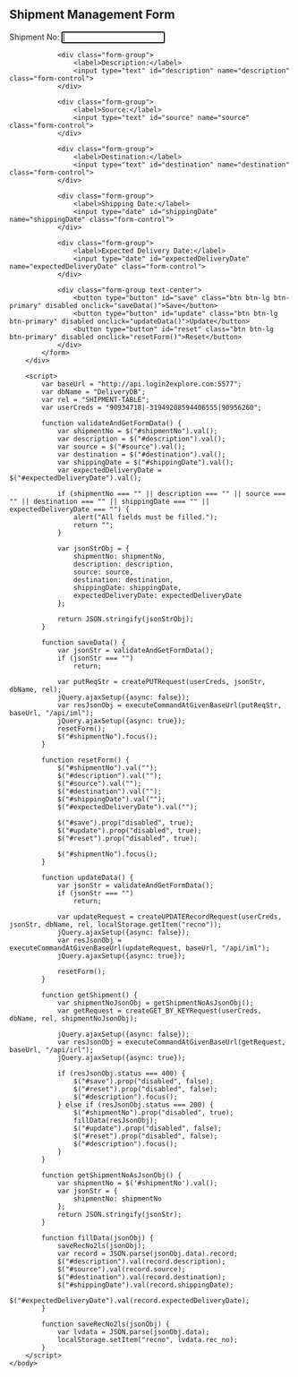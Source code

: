 <!DOCTYPE html>
<html lang="en">
    <head>
        <meta charset="UTF-8">
        <meta name="viewport" content="width=device-width, initial-scale=1.0">
        <title>Shipment Management Form</title>
        <link rel="stylesheet" href="https://maxcdn.bootstrapcdn.com/bootstrap/3.4.1/css/bootstrap.min.css">
        <script src="https://ajax.googleapis.com/ajax/libs/jquery/3.5.1/jquery.min.js"></script>
        <script src="https://maxcdn.bootstrapcdn.com/bootstrap/3.4.1/js/bootstrap.min.js"></script>
        <script src="https://login2explore.com/jpdb/resources/js/0.0.3/jpdb-commons.js"></script>
        <script src="js/index.js" defer></script>
    </head>
    <body>
        <div class="container">
            <h2>Shipment Management Form</h2>
            <form id="shipmentForm">
                <div class="form-group">
                    <label>Shipment No:</label>
                    <input type="text" id="shipmentNo" name="shipmentNo" class="form-control" onchange="getShipment()" autofocus>
                </div>

                <div class="form-group">
                    <label>Description:</label>
                    <input type="text" id="description" name="description" class="form-control">
                </div>

                <div class="form-group">
                    <label>Source:</label>
                    <input type="text" id="source" name="source" class="form-control">
                </div>

                <div class="form-group">
                    <label>Destination:</label>
                    <input type="text" id="destination" name="destination" class="form-control">
                </div>

                <div class="form-group">
                    <label>Shipping Date:</label>
                    <input type="date" id="shippingDate" name="shippingDate" class="form-control">
                </div>

                <div class="form-group">
                    <label>Expected Delivery Date:</label>
                    <input type="date" id="expectedDeliveryDate" name="expectedDeliveryDate" class="form-control">
                </div>

                <div class="form-group text-center">
                    <button type="button" id="save" class="btn btn-lg btn-primary" disabled onclick="saveData()">Save</button>
                    <button type="button" id="update" class="btn btn-lg btn-primary" disabled onclick="updateData()">Update</button>
                    <button type="button" id="reset" class="btn btn-lg btn-primary" disabled onclick="resetForm()">Reset</button>
                </div>
            </form>
        </div>

        <script>
            var baseUrl = "http://api.login2explore.com:5577";
            var dbName = "DeliveryDB";
            var rel = "SHIPMENT-TABLE";
            var userCreds = "90934718|-31949208594406555|90956260";

            function validateAndGetFormData() {
                var shipmentNo = $("#shipmentNo").val();
                var description = $("#description").val();
                var source = $("#source").val();
                var destination = $("#destination").val();
                var shippingDate = $("#shippingDate").val();
                var expectedDeliveryDate = $("#expectedDeliveryDate").val();

                if (shipmentNo === "" || description === "" || source === "" || destination === "" || shippingDate === "" || expectedDeliveryDate === "") {
                    alert("All fields must be filled.");
                    return "";
                }

                var jsonStrObj = {
                    shipmentNo: shipmentNo,
                    description: description,
                    source: source,
                    destination: destination,
                    shippingDate: shippingDate,
                    expectedDeliveryDate: expectedDeliveryDate
                };

                return JSON.stringify(jsonStrObj);
            }

            function saveData() {
                var jsonStr = validateAndGetFormData();
                if (jsonStr === "")
                    return;

                var putReqStr = createPUTRequest(userCreds, jsonStr, dbName, rel);
                jQuery.ajaxSetup({async: false});
                var resJsonObj = executeCommandAtGivenBaseUrl(putReqStr, baseUrl, "/api/iml");
                jQuery.ajaxSetup({async: true});
                resetForm();
                $("#shipmentNo").focus();
            }

            function resetForm() {
                $("#shipmentNo").val("");
                $("#description").val("");
                $("#source").val("");
                $("#destination").val("");
                $("#shippingDate").val("");
                $("#expectedDeliveryDate").val("");

                $("#save").prop("disabled", true);
                $("#update").prop("disabled", true);
                $("#reset").prop("disabled", true);

                $("#shipmentNo").focus();
            }

            function updateData() {
                var jsonStr = validateAndGetFormData();
                if (jsonStr === "")
                    return;

                var updateRequest = createUPDATERecordRequest(userCreds, jsonStr, dbName, rel, localStorage.getItem("recno"));
                jQuery.ajaxSetup({async: false});
                var resJsonObj = executeCommandAtGivenBaseUrl(updateRequest, baseUrl, "/api/iml");
                jQuery.ajaxSetup({async: true});

                resetForm();
            }

            function getShipment() {
                var shipmentNoJsonObj = getShipmentNoAsJsonObj();
                var getRequest = createGET_BY_KEYRequest(userCreds, dbName, rel, shipmentNoJsonObj);

                jQuery.ajaxSetup({async: false});
                var resJsonObj = executeCommandAtGivenBaseUrl(getRequest, baseUrl, "/api/irl");
                jQuery.ajaxSetup({async: true});

                if (resJsonObj.status === 400) {
                    $("#save").prop("disabled", false);
                    $("#reset").prop("disabled", false);
                    $("#description").focus();
                } else if (resJsonObj.status === 200) {
                    $("#shipmentNo").prop("disabled", true);
                    fillData(resJsonObj);
                    $("#update").prop("disabled", false);
                    $("#reset").prop("disabled", false);
                    $("#description").focus();
                }
            }

            function getShipmentNoAsJsonObj() {
                var shipmentNo = $('#shipmentNo').val();
                var jsonStr = {
                    shipmentNo: shipmentNo
                };
                return JSON.stringify(jsonStr);
            }

            function fillData(jsonObj) {
                saveRecNo2ls(jsonObj);
                var record = JSON.parse(jsonObj.data).record;
                $("#description").val(record.description);
                $("#source").val(record.source);
                $("#destination").val(record.destination);
                $("#shippingDate").val(record.shippingDate);
                $("#expectedDeliveryDate").val(record.expectedDeliveryDate);
            }

            function saveRecNo2ls(jsonObj) {
                var lvdata = JSON.parse(jsonObj.data);
                localStorage.setItem("recno", lvdata.rec_no);
            }
        </script>
    </body>
</html>
